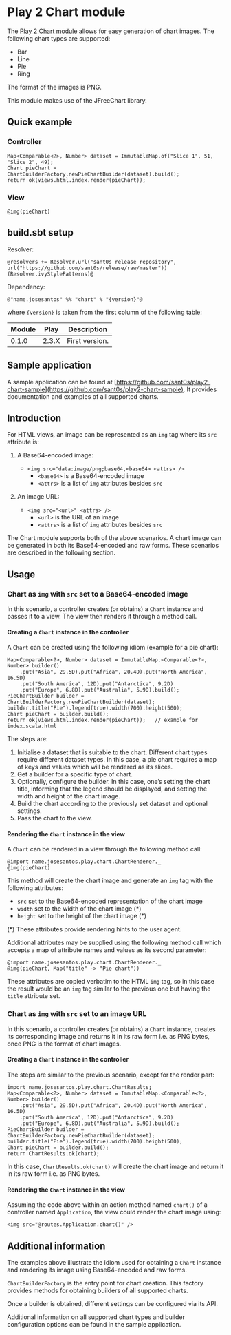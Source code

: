 Play 2 Chart module
===================

The [Play 2 Chart module](https://github.com/sant0s/play2-chart) allows for easy generation of chart images. The following chart types are supported:

-   Bar
-   Line
-   Pie
-   Ring

The format of the images is PNG.

This module makes use of the JFreeChart library.

Quick example
-------------

### Controller

    Map<Comparable<?>, Number> dataset = ImmutableMap.of("Slice 1", 51, "Slice 2", 49);
    Chart pieChart = ChartBuilderFactory.newPieChartBuilder(dataset).build();
    return ok(views.html.index.render(pieChart));

### View

    @img(pieChart)

build.sbt setup
-----

Resolver:

```
@resolvers += Resolver.url("sant0s release repository", url("https://github.com/sant0s/release/raw/master"))(Resolver.ivyStylePatterns)@
```

Dependency:

```
@"name.josesantos" %% "chart" % "{version}"@
```

where `{version}` is taken from the first column of the following table:

| Module | Play  | Description    |
| ------ | ----- | -------------- |
| 0.1.0  | 2.3.X | First version. |


Sample application
------------------

A sample application can be found at [https://github.com/sant0s/play2-chart-sample](https://github.com/sant0s/play2-chart-sample). It provides documentation and examples of all supported charts.

Introduction
------------

For HTML views, an image can be represented as an `img` tag where its
`src` attribute is:

1.  A Base64-encoded image:
    -   `<img src="data:image/png;base64,<base64> <attrs> />`
        -   `<base64>` is a Base64-encoded image
        -   `<attrs>` is a list of `img` attributes besides `src`

2.  An image URL:
    -   `<img src="<url>" <attrs> />`
        -   `<url>` is the URL of an image
        -   `<attrs>` is a list of `img` attributes besides `src`

The Chart module supports both of the above scenarios. A chart image can
be generated in both its Base64-encoded and raw forms. These scenarios
are described in the following section.

Usage
-----

### Chart as `img` with `src` set to a Base64-encoded image

In this scenario, a controller creates (or obtains) a `Chart` instance
and passes it to a view. The view then renders it through a method call.

#### Creating a `Chart` instance in the controller

A `Chart` can be created using the following idiom (example for a pie
chart):

    Map<Comparable<?>, Number> dataset = ImmutableMap.<Comparable<?>, Number> builder()
        .put("Asia", 29.5D).put("Africa", 20.4D).put("North America", 16.5D)
        .put("South America", 12D).put("Antarctica", 9.2D)
        .put("Europe", 6.8D).put("Australia", 5.9D).build();
    PieChartBuilder builder = ChartBuilderFactory.newPieChartBuilder(dataset);
    builder.title("Pie").legend(true).width(700).height(500);
    Chart pieChart = builder.build();
    return ok(views.html.index.render(pieChart));   // example for index.scala.html

The steps are:

1.  Initialise a dataset that is suitable to the chart. Different chart
    types require different dataset types. In this case, a pie chart
    requires a map of keys and values which will be rendered as its
    slices.
2.  Get a builder for a specific type of chart.
3.  Optionally, configure the builder. In this case, one’s setting the
    chart title, informing that the legend should be displayed, and
    setting the width and height of the chart image.
4.  Build the chart according to the previously set dataset and optional
    settings.
5.  Pass the chart to the view.

#### Rendering the `Chart` instance in the view

A `Chart` can be rendered in a view through the following method call:

    @import name.josesantos.play.chart.ChartRenderer._
    @img(pieChart)

This method will create the chart image and generate an `img` tag with
the following attributes:

-   `src` set to the Base64-encoded representation of the chart image
-   `width` set to the width of the chart image (\*)
-   `height` set to the height of the chart image (\*)

(\*) These attributes provide rendering hints to the user agent.

Additional attributes may be supplied using the following method call
which accepts a map of attribute names and values as its second
parameter:

    @import name.josesantos.play.chart.ChartRenderer._
    @img(pieChart, Map("title" -> "Pie chart"))

These attributes are copied verbatim to the HTML `img` tag, so in this
case the result would be an `img` tag similar to the previous one but
having the `title` attribute set.

### Chart as `img` with `src` set to an image URL

In this scenario, a controller creates (or obtains) a `Chart` instance,
creates its corresponding image and returns it in its raw form i.e. as
PNG bytes, once PNG is the format of chart images.

#### Creating a `Chart` instance in the controller

The steps are similar to the previous scenario, except for the render
part:

    import name.josesantos.play.chart.ChartResults;
    Map<Comparable<?>, Number> dataset = ImmutableMap.<Comparable<?>, Number> builder()
        .put("Asia", 29.5D).put("Africa", 20.4D).put("North America", 16.5D)
        .put("South America", 12D).put("Antarctica", 9.2D)
        .put("Europe", 6.8D).put("Australia", 5.9D).build();
    PieChartBuilder builder = ChartBuilderFactory.newPieChartBuilder(dataset);
    builder.title("Pie").legend(true).width(700).height(500);
    Chart pieChart = builder.build();
    return ChartResults.ok(chart);

In this case, `ChartResults.ok(chart)` will create the chart image and
return it in its raw form i.e. as PNG bytes.

#### Rendering the `Chart` instance in the view

Assuming the code above within an action method named `chart()` of a
controller named `Application`, the view could render the chart image
using:

    <img src="@routes.Application.chart()" />

Additional information
----------------------

The examples above illustrate the idiom used for obtaining a `Chart`
instance and rendering its image using Base64-encoded and raw forms.

`ChartBuilderFactory` is the entry point for chart creation. This
factory provides methods for obtaining builders of all supported charts.

Once a builder is obtained, different settings can be configured via its
API.

Additional information on all supported chart types and builder
configuration options can be found in the sample application.
